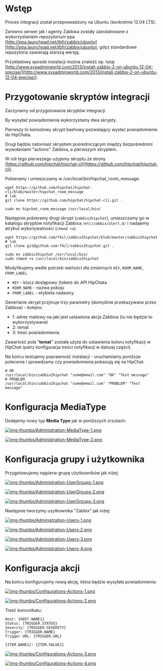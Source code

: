 Wstęp
=====

Proces integracji został przeprowadzony na Ubuntu (konkretnie 12.04 LTS).

Zarówno serwer jak i agenty Zabbixa zostały zainstalowane z wykorzystaniem repozytorium ppa [http://ppa.launchpad.net/tbfr/zabbix/ubuntu](http://ppa.launchpad.net/tbfr/zabbix/ubuntu), gdyż standardowe repozytoria zawierają starszą wersję.

Przykładowy sposób instalacji można znaleźć np. tutaj [http://www.sysadminworld.com/2013/install-zabbix-2-on-ubuntu-12-04-precise/](http://www.sysadminworld.com/2013/install-zabbix-2-on-ubuntu-12-04-precise/). 


Przygotowanie skryptów integracji
=================================

Zaczynamy od przygotowania skryptów integracji.

By wysyłać powiadomienia wykorzystamy dwa skrypty.

Pierwszy to konsolowy skrypt bashowy pozwalający wysłać powiadomienie do HipChata.

Drugi będzie natomiast skryptem pośredniczącym między bezpośrednimi wywołaniami "actions" Zabbixa, a pierwszym skryptem.

W roli tego pierwszego użyjemy skryptu ze strony  [https://github.com/hipchat/hipchat-cli](https://github.com/hipchat/hipchat-cli).

Pobieramy i umieszczamy w /usr/local/bin/hipchat_room_message.

    wget https://github.com/hipchat/hipchat-cli/blob/master/hipchat_room_message
    # lub
    git clone https://github.com/hipchat/hipchat-cli.git .
    
    sudo mv hipchat_room_message /usr/local/bin/

Następnie pobieramy drugi skrypt (``zabbix2hipchat``), umieszczamy go w katalogu skryptów notyfikacji Zabbixa ``/etc/zabbix/alert.d/`` i nadajemy atrybut wykonywalności (``chmod +x``).


    wget https://github.com/f4il/zabbix2hipchat/blob/master/zabbix2hipchat
    # lub
    git clone git@github.com:f4il/zabbix2hipchat.git .
    
    sudo mv zabbix2hipchat /usr/local/bin/
    sudo chmod +x /usr/local/bin/zabbix2hipchat
    

Modyfikujemy wedle potrzeb wartości dla zmiennych ``KEY``, ``ROOM_NAME``, ``FROM_LABEL``.
- ``KEY`` - klucz dostępowy (token) do API HipChata 
- ``ROOM_NAME`` - nazwa pokoju
- ``FROM_LABEL`` - etykieta nadawcy.

Generlanie skrypt przjmuje trzy parametry (domyślnie przekazywane przez Zabbixa) - kolejno:

* 1: adres mailowy na jaki jest ustawiona akcja Zabbixa (tu nie będzie to wykorzystywane)
* 2: temat
* 3: treść powiadomienia.

Zawartość pola "**temat**" została użyta do ustawienia koloru notyfikacji w HipChat (patrz konfiguracja treści notyfikacji w dalszej części).


Na końcu testujemy poprawność instalacji - uruchamiamy poniższe polecenia i sprawdzamy czy powiadomienia pokazują się na HipChat.

    # OK
    /usr/local/bin/zabbix2hipchat "some@email.com" "OK" "Test message"
    # PROBLEM
    /usr/local/bin/zabbix2hipchat "some@email.com" "PROBLEM" "Test message"
   

Konfiguracja MediaType
======================

Dodajemy nowy typ **Media Type** jak w poniższych zrzutach:

[![img-thumbs/Administration-MediaType-1.png](img-thumbs/Administration-MediaType-1.png)](img/Administration-MediaType-1.png)

[![img-thumbs/Administration-MediaType-2.png](img-thumbs/Administration-MediaType-2.png)](img/Administration-MediaType-2.png)


Konfiguracja grupy i użytkownika
================================


Przygotowujemy najpierw grupę użytkowników jak niżej:

[![img-thumbs/Administration-UserGroups-1.png](img-thumbs/Administration-UserGroups-1.png)](img/Administration-UserGroups-1.png)

[![img-thumbs/Administration-UserGroups-2.png](img-thumbs/Administration-UserGroups-2.png)](img/Administration-UserGroups-2.png)

[![img-thumbs/Administration-UserGroups-3.png](img-thumbs/Administration-UserGroups-3.png)](img/Administration-UserGroups-3.png)


Następnie tworzymy uzytkownika "Zabbix" jak niżej:

[![img-thumbs/Administration-Users-1.png](img-thumbs/Administration-Users-1.png)](img/Administration-Users-1.png) 

[![img-thumbs/Administration-Users-2.png](img-thumbs/Administration-Users-2.png)](img/Administration-Users-2.png)

[![img-thumbs/Administration-Users-3.png](img-thumbs/Administration-Users-3.png)](img/Administration-Users-3.png)

[![img-thumbs/Administration-Users-4.png](img-thumbs/Administration-Users-4.png)](img/Administration-Users-4.png)


Konfiguracja akcji
==================

Na końcu konfigurujemy nową akcję, która będzie wysyłała powiadomienia:

[![img-thumbs/Configurations-Actions-1.png](img-thumbs/Configurations-Actions-1.png)](img/Configurations-Actions-1.png)

[![img-thumbs/Configurations-Actions-2.png](img-thumbs/Configurations-Actions-2.png)](img/Configurations-Actions-2.png)


Treść komunikatu:

    Host: {HOST.NAME1}
    Status: {TRIGGER.STATUS}
    Severity: {TRIGGER.SEVERITY}
    Trigger: {TRIGGER.NAME}
    Trigger URL: {TRIGGER.URL}

    {ITEM.NAME1}: {ITEM.VALUE1}

[![img-thumbs/Configurations-Actions-3.png](img-thumbs/Configurations-Actions-3.png)](img/Configurations-Actions-3.png)

[![img-thumbs/Configurations-Actions-4.png](img-thumbs/Configurations-Actions-4.png)](img/Configurations-Actions-4.png)

